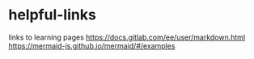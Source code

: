 # helpful-links
links to learning pages
https://docs.gitlab.com/ee/user/markdown.html
https://mermaid-js.github.io/mermaid/#/examples
